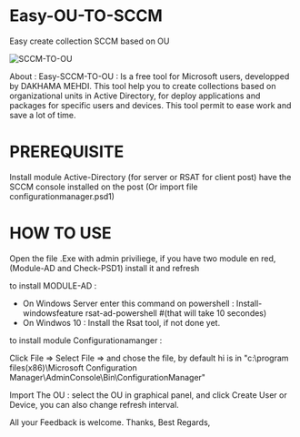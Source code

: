 # Easy-OU-TO-SCCM
Easy create collection SCCM based on OU

![SCCM-TO-OU](https://user-images.githubusercontent.com/49924401/81846370-44105780-9552-11ea-867f-95c487270f6a.gif)

About : 
Easy-SCCM-TO-OU : Is a free tool for Microsoft users, developped by DAKHAMA MEHDI.
This tool help you to create collections based on organizational units in Active Directory, for deploy applications and packages for specific users and devices.
This tool permit to ease work and save a lot of time.

# PREREQUISITE 

Install module Active-Directory (for server or RSAT for client post)
have the SCCM console installed on the post (Or import file configurationmanager.psd1)

# HOW TO USE 

Open the file .Exe with admin priviliege, if you have two module en red, (Module-AD and Check-PSD1) install it and refresh

to install MODULE-AD :

- On Windows Server
enter this command on powershell : Install-windowsfeature rsat-ad-powershell #(that will take 10 secondes)
- On Windwos 10 : 
Install the Rsat tool, if not done yet.

to install module Configurationamanger :

Click File => Select File => and chose the file, by default hi is in 
"c:\program files(x86)\Microsoft Configuration Manager\AdminConsole\Bin\ConfigurationManager"

Import The OU :
select the OU in graphical panel, and click Create User or Device, you can also change refresh interval.

All your Feedback is welcome.
Thanks,
Best Regards,

